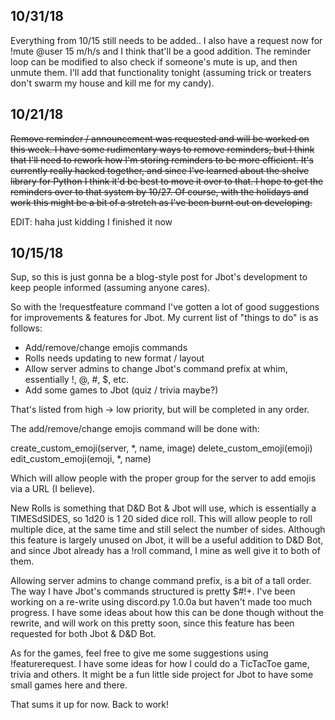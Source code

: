 ## 10/31/18

Everything from 10/15 still needs to be added.. I also have a request now for !mute @user 15 m/h/s and I think that'll be a good addition.  The reminder loop can be modified to also check if someone's mute is up, and then unmute them.  I'll add that functionality tonight (assuming trick or treaters don't swarm my house and kill me for my candy).

## 10/21/18

~~Remove reminder / announcement was requested and will be worked on this week.  I have some rudimentary ways to remove reminders, but I think that I'll need to rework how I'm storing reminders to be more efficient.  It's currently really hacked together, and since I've learned about the shelve library for Python I think it'd be best to move it over to that.  I hope to get the reminders over to that system by 10/27.  Of course, with the holidays and work this might be a bit of a stretch as I've been burnt out on developing.~~

EDIT: haha just kidding I finished it now

## 10/15/18

Sup, so this is just gonna be a blog-style post for Jbot's development to keep people informed (assuming anyone cares).

So with the !requestfeature command I've gotten a lot of good suggestions for improvements & features for Jbot.  My current list of "things to do"
is as follows:

* Add/remove/change emojis commands
* Rolls needs updating to new format / layout
* Allow server admins to change Jbot's command prefix at whim, essentially !, @, #, $, etc.
* Add some games to Jbot (quiz / trivia maybe?)

That's listed from high -> low priority, but will be completed in any order.

The add/remove/change emojis command will be done with:

create_custom_emoji(server, *, name, image)
delete_custom_emoji(emoji)
edit_custom_emoji(emoji, *, name)

Which will allow people with the proper group for the server to add emojis via a URL (I believe).

New Rolls is something that D&D Bot & Jbot will use, which is essentially a TIMESdSIDES, so 1d20 is 1 20 sided dice roll.  This will allow
people to roll multiple dice, at the same time and still select the number of sides.  Although this feature is largely unused on Jbot,
it will be a useful addition to D&D Bot, and since Jbot already has a !roll command, I mine as well give it to both of them.

Allowing server admins to change command prefix, is a bit of a tall order.  The way I have Jbot's commands structured is pretty $#!+.  I've
been working on a re-write using discord.py 1.0.0a but haven't made too much progress.  I have some ideas about how this can be done
though without the rewrite, and will work on this pretty soon, since this feature has been requested for both Jbot & D&D Bot.

As for the games, feel free to give me some suggestions using !featurerequest.  I have some ideas for how I could do a TicTacToe game, trivia
and others.  It might be a fun little side project for Jbot to have some small games here and there.

That sums it up for now.  Back to work!
